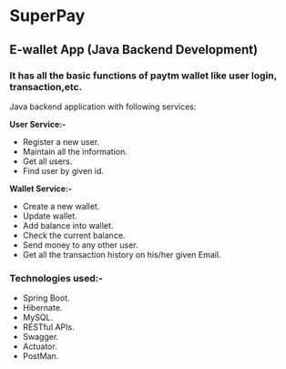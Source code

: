 # SuperPay
## E-wallet App (Java Backend Development)
### It has all the basic functions of paytm wallet like user login, transaction,etc.

Java backend application with following services:

**User Service:-** 
* Register a new user.
* Maintain all the information.
* Get all users.
* Find user by given id.

**Wallet Service:-** 
* Create a new wallet.
* Update wallet.
* Add balance into wallet.
* Check the current balance.
* Send money to any other user.
* Get all the transaction history on his/her given Email.

### Technologies used:-
* Spring Boot.
* Hibernate.
* MySQL.
* RESTful APIs.
* Swagger.
* Actuator.
* PostMan.
